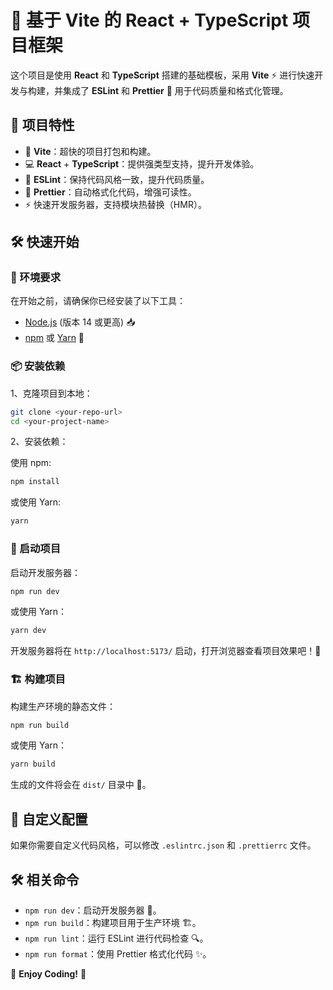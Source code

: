 # 🎨 基于 Vite 的 React + TypeScript 项目框架

这个项目是使用 **React** 和 **TypeScript** 搭建的基础模板，采用 **Vite** ⚡️ 进行快速开发与构建，并集成了 **ESLint** 和 **Prettier** 🧹 用于代码质量和格式化管理。

## 🌟 项目特性

- 🚀 **Vite**：超快的项目打包和构建。
- 💻 **React** + **TypeScript**：提供强类型支持，提升开发体验。
- 🔧 **ESLint**：保持代码风格一致，提升代码质量。
- 💅 **Prettier**：自动格式化代码，增强可读性。
- ⚡️ 快速开发服务器，支持模块热替换（HMR）。

## 🛠️ 快速开始

### 🔧 环境要求

在开始之前，请确保你已经安装了以下工具：

- [Node.js](https://nodejs.org/) (版本 14 或更高) 📥
- [npm](https://www.npmjs.com/) 或 [Yarn](https://yarnpkg.com/) 🧶

### 📦 安装依赖

1、克隆项目到本地：

```bash
git clone <your-repo-url>
cd <your-project-name>
```

2、安装依赖：

使用 npm:

```bash
npm install
```

或使用 Yarn:

```bash
yarn
```

### 🚀 启动项目

启动开发服务器：

```bash
npm run dev
```

或使用 Yarn：

```bash
yarn dev
```

开发服务器将在 `http://localhost:5173/` 启动，打开浏览器查看项目效果吧！👀

### 🏗️ 构建项目

构建生产环境的静态文件：

```bash
npm run build
```

或使用 Yarn：

```bash
yarn build
```

生成的文件将会在 `dist/` 目录中 🎉。



## 🔧 自定义配置

如果你需要自定义代码风格，可以修改 `.eslintrc.json` 和 `.prettierrc` 文件。

## 🛠️ 相关命令

- `npm run dev`：启动开发服务器 🚀。
- `npm run build`：构建项目用于生产环境 🏗️。
- `npm run lint`：运行 ESLint 进行代码检查 🔍。
- `npm run format`：使用 Prettier 格式化代码 ✨。

🎉 **Enjoy Coding!** 🎉

